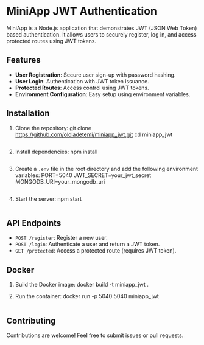 # MiniApp JWT Authentication

MiniApp is a Node.js application that demonstrates JWT (JSON Web Token) based authentication. It allows users to securely register, log in, and access protected routes using JWT tokens.

## Features

- **User Registration**: Secure user sign-up with password hashing.
- **User Login**: Authentication with JWT token issuance.
- **Protected Routes**: Access control using JWT tokens.
- **Environment Configuration**: Easy setup using environment variables.

## Installation

1. Clone the repository:
   git clone https://github.com/ololadetemi/miniapp_jwt.git
   cd miniapp_jwt
   ```

2. Install dependencies:
   npm install
   ```

3. Create a `.env` file in the root directory and add the following environment variables:
   PORT=5040
   JWT_SECRET=your_jwt_secret
   MONGODB_URI=your_mongodb_uri
   ```

4. Start the server:
   npm start
   ```

## API Endpoints

- `POST /register`: Register a new user.
- `POST /login`: Authenticate a user and return a JWT token.
- `GET /protected`: Access a protected route (requires JWT token).

## Docker

1. Build the Docker image:
   docker build -t miniapp_jwt .
   

2. Run the container:
   docker run -p 5040:5040 miniapp_jwt
   ```

## Contributing

Contributions are welcome! Feel free to submit issues or pull requests.
